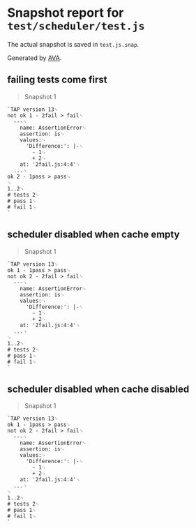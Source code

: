# Snapshot report for `test/scheduler/test.js`

The actual snapshot is saved in `test.js.snap`.

Generated by [AVA](https://avajs.dev).

## failing tests come first

> Snapshot 1

    `TAP version 13␊
    not ok 1 - 2fail > fail␊
      ---␊
        name: AssertionError␊
        assertion: is␊
        values:␊
          'Difference:': |-␊
            - 1␊
            + 2␊
        at: '2fail.js:4:4'␊
      ...␊
    ok 2 - 1pass > pass␊
    ␊
    1..2␊
    # tests 2␊
    # pass 1␊
    # fail 1␊
    `

## scheduler disabled when cache empty

> Snapshot 1

    `TAP version 13␊
    ok 1 - 1pass > pass␊
    not ok 2 - 2fail > fail␊
      ---␊
        name: AssertionError␊
        assertion: is␊
        values:␊
          'Difference:': |-␊
            - 1␊
            + 2␊
        at: '2fail.js:4:4'␊
      ...␊
    ␊
    1..2␊
    # tests 2␊
    # pass 1␊
    # fail 1␊
    `

## scheduler disabled when cache disabled

> Snapshot 1

    `TAP version 13␊
    ok 1 - 1pass > pass␊
    not ok 2 - 2fail > fail␊
      ---␊
        name: AssertionError␊
        assertion: is␊
        values:␊
          'Difference:': |-␊
            - 1␊
            + 2␊
        at: '2fail.js:4:4'␊
      ...␊
    ␊
    1..2␊
    # tests 2␊
    # pass 1␊
    # fail 1␊
    `
